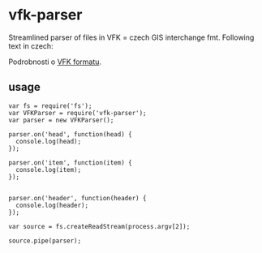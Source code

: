 # vfk-parser

Streamlined parser of files in VFK = czech GIS interchange fmt.
Following text in czech:

Podrobnosti o [VFK formatu](http://www.cuzk.cz/Katastr-nemovitosti/Poskytovani-udaju-z-KN/Vymenny-format-KN/Vymenny-format-ISKN-v-textovem-tvaru/Popis_VF_ISKN-v5_1-1-(1).aspx).


## usage

```
var fs = require('fs');
var VFKParser = require('vfk-parser');
var parser = new VFKParser();

parser.on('head', function(head) {
  console.log(head);
});

parser.on('item', function(item) {
  console.log(item);
});


parser.on('header', function(header) {
  console.log(header);
});

var source = fs.createReadStream(process.argv[2]);

source.pipe(parser);
```
